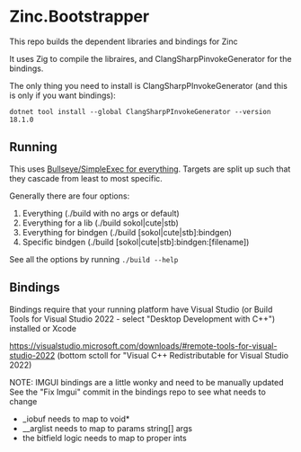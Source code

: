 # Zinc.Bootstrapper

This repo builds the dependent libraries and bindings for Zinc

It uses Zig to compile the libraires, and ClangSharpPinvokeGenerator for the bindings.

The only thing you need to install is ClangSharpPInvokeGenerator (and this is only if you want bindings):

`dotnet tool install --global ClangSharpPInvokeGenerator --version 18.1.0`

## Running

This uses [Bullseye/SimpleExec for everything](https://mysticmind.dev/dotnet-build-tool-using-bullseye-and-simpleexec). Targets are split up such that they cascade from least to most specific.

Generally there are four options:
1. Everything (./build with no args or default)
2. Everything for a lib (./build sokol|cute|stb)
2. Everything for bindgen (./build [sokol|cute|stb]:bindgen)
2. Specific bindgen (./build [sokol|cute|stb]:bindgen:[filename])

See all the options by running `./build --help`


## Bindings

Bindings require that your running platform have Visual Studio (or Build Tools for Visual Studio 2022 - select "Desktop Development with C++") installed or Xcode

https://visualstudio.microsoft.com/downloads/#remote-tools-for-visual-studio-2022 (bottom sctoll for "Visual C++ Redistributable for Visual Studio 2022)

NOTE: IMGUI bindings are a little wonky and need to be manually updated
See the "Fix Imgui" commit in the bindings repo to see what needs to change
* _iobuf needs to map to void*
* __arglist needs to map to params string[] args
* the bitfield logic needs to map to proper ints 
